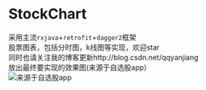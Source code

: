# StockChart
采用主流`rxjava`+`retrofit`+`dagger2`框架<br>
股票图表，包括分时图，k线图等实现，欢迎star<br>
同时也请关注我的博客更新http://blog.csdn.net/qqyanjiang<br>
放出最终要实现的效果图(来源于自选股app）<br>
![来源于自选股app](http://7xrnuc.com1.z0.glb.clouddn.com/minute2.gif)


